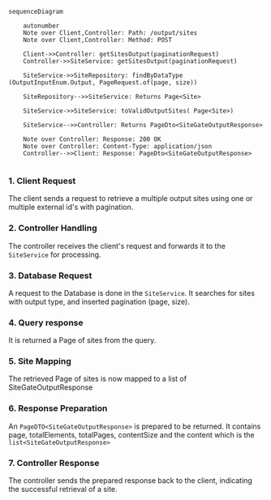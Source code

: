````mermaid
sequenceDiagram

    autonumber
    Note over Client,Controller: Path: /output/sites
    Note over Client,Controller: Method: POST

    Client->>Controller: getSitesOutput(paginationRequest)
    Controller->>SiteService: getSitesOutput(paginationRequest)

    SiteService->>SiteRepository: findByDataType (OutputInputEnum.Output, PageRequest.of(page, size))

    SiteRepository-->>SiteService: Returns Page<Site>

    SiteService->>SiteService: toValidOutputSites( Page<Site>)

    SiteService-->>Controller: Returns PageDto<SiteGateOutputResponse>

    Note over Controller: Response: 200 OK 
    Note over Controller: Content-Type: application/json
    Controller-->>Client: Response: PageDto<SiteGateOutputResponse>
    
````

### 1. Client Request

The client sends a request to retrieve a multiple output sites using one or multiple external id's with pagination.

### 2. Controller Handling

The controller receives the client's request and forwards it to the `SiteService` for processing.

### 3. Database Request

A request to the Database is done in the `SiteService`. It searches for sites with output type, and inserted pagination (page, size).

### 4. Query response

It is returned a Page of sites from the query.

### 5. Site Mapping

The retrieved Page of sites is now mapped to a list of SiteGateOutputResponse

### 6. Response Preparation

An `PageDTO<SiteGateOutputResponse>` is prepared to be returned. It contains page, totalElements, totalPages, contentSize and the content which is
the `list<SiteGateOutputResponse>`

### 7. Controller Response

The controller sends the prepared response back to the client, indicating the successful retrieval of a site.